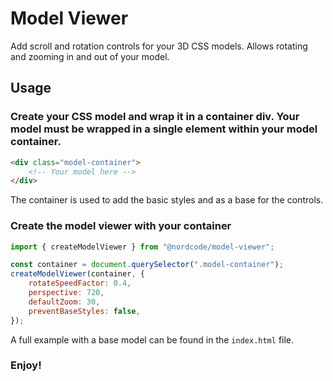 # Model Viewer

Add scroll and rotation controls for your 3D CSS models.
Allows rotating and zooming in and out of your model.

## Usage

### Create your CSS model and wrap it in a container div. Your model must be wrapped in a single element within your model container.

```html
<div class="model-container">
    <!-- Your model here -->
</div>
```

The container is used to add the basic styles and as a base for the controls.

### Create the model viewer with your container

```javascript
import { createModelViewer } from "@nordcode/model-viewer";

const container = document.querySelector(".model-container");
createModelViewer(container, {
    rotateSpeedFactor: 0.4,
    perspective: 720,
    defaultZoom: 30,
    preventBaseStyles: false,
});
```

A full example with a base model can be found in the `index.html` file.

### Enjoy!
